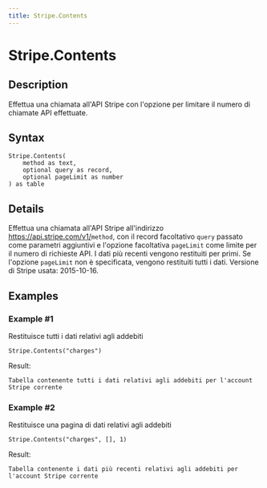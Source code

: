 ```yaml
---
title: Stripe.Contents
---
```


# Stripe.Contents


## Description

Effettua una chiamata all&#39;API Stripe con l&#39;opzione per limitare il numero di chiamate API effettuate.


## Syntax

```powerquery
Stripe.Contents(
    method as text,
    optional query as record,
    optional pageLimit as number
) as table
```


## Details

Effettua una chiamata all'API Stripe all'indirizzo https://api.stripe.com/v1/<code>method</code>, con il record facoltativo <code>query</code> passato come parametri aggiuntivi e l'opzione facoltativa <code>pageLimit</code> come limite per il numero di richieste API. I dati più recenti vengono restituiti per primi. Se l'opzione <code>pageLimit</code> non è specificata, vengono restituiti tutti i dati. Versione di Stripe usata: 2015-10-16.


## Examples

### Example #1 
Restituisce tutti i dati relativi agli addebiti
```powerquery
Stripe.Contents("charges")
```

Result: 
```powerquery
Tabella contenente tutti i dati relativi agli addebiti per l'account Stripe corrente
```


### Example #2 
Restituisce una pagina di dati relativi agli addebiti
```powerquery
Stripe.Contents("charges", [], 1)
```

Result: 
```powerquery
Tabella contenente i dati più recenti relativi agli addebiti per l'account Stripe corrente
```



